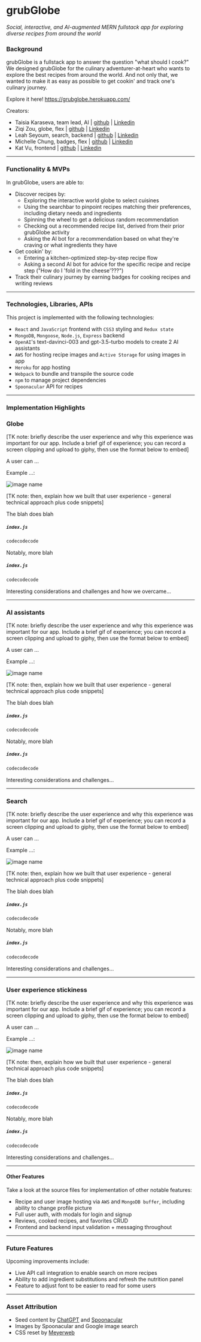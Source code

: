 # grubGlobe

_Social, interactive, and AI-augmented MERN fullstack app for exploring diverse recipes from around the world_

### Background

grubGlobe is a fullstack app to answer the question "what should I cook?" We designed grubGlobe for the culinary adventurer-at-heart who wants to explore the best recipes from around the world. And not only that, we wanted to make it as easy as possible to get cookin' and track one's culinary journey.

Explore it here! <a href="https://grubglobe.herokuapp.com/">https://grubglobe.herokuapp.com/</a>

Creators:

- Taisia Karaseva, team lead, AI | <a href="https://github.com/taisiat">github</a> | <a href="https://www.linkedin.com/in/taisiakaraseva/">Linkedin</a>
- Ziqi Zou, globe, flex | <a href="https://github.com/ziqi23">github</a> | <a href="https://www.linkedin.com/in/ziqi-zou-2a877818a/">Linkedin</a>
- Leah Seyoum, search, backend | <a href="https://github.com/leahseyoum">github</a> | <a href="">Linkedin</a>
- Michelle Chung, badges, flex | <a href="https://github.com/michellechung099">github</a> | <a href="https://www.linkedin.com/in/michelle-chung-3a915a134/">Linkedin</a>
- Kat Vu, frontend | <a href="https://github.com/katpvu">github</a> | <a href="https://www.linkedin.com/in/kathy-vu-57b50411b/">Linkedin</a>

---

### Functionality & MVPs

In grubGlobe, users are able to:

- Discover recipes by:
  - Exploring the interactive world globe to select cuisines
  - Using the searchbar to pinpoint recipes matching their preferences, including dietary needs and ingredients
  - Spinning the wheel to get a delicious random recommendation
  - Checking out a recommended recipe list, derived from their prior grubGlobe activity
  - Asking the AI bot for a recommendation based on what they're craving or what ingredients they have
- Get cookin' by:
  - Entering a kitchen-optimized step-by-step recipe flow
  - Asking a second AI bot for advice for the specific recipe and recipe step ("How do I 'fold in the cheese'???")
- Track their culinary journey by earning badges for cooking recipes and writing reviews

---

### Technologies, Libraries, APIs

This project is implemented with the following technologies:

- `React` and `JavaScript` frontend with `CSS3` styling and `Redux state`
- `MongoDB`, `Mongoose`, `Node.js`, `Express` backend
- `OpenAI`'s text-davinci-003 and gpt-3.5-turbo models to create 2 AI assistants
- `AWS` for hosting recipe images and `Active Storage` for using images in app
- `Heroku` for app hosting
- `Webpack` to bundle and transpile the source code
- `npm` to manage project dependencies
- `Spoonacular` API for recipes

---

### Implementation Highlights

### Globe

[TK note: briefly describe the user experience and why this experience was important for our app. Include a brief gif of experience; you can record a screen clipping and upload to giphy, then use the format below to embed]

A user can ...

Example ...:

![image name](https://media.giphy.com/media/v1.Y2lkPTc5MGI3NjExZWM0MWI5YzUwYWVhMTNkMzBjMjc3OTFkMGUyMjA1ZWZiMmVhMzY0NCZlcD12MV9pbnRlcm5hbF9naWZzX2dpZklkJmN0PWc/XBFvDu4kJs7EZEEK3L/giphy.gif)

[TK note: then, explain how we built that user experience - general technical approach plus code snippets]

The blah does blah

<h5 a><strong><code>index.js</code></strong></h5>

```JavaScript
codecodecode
```

Notably, more blah

<h5 a><strong><code>index.js</code></strong></h5>

```JavaScript
codecodecode
```

Interesting considerations and challenges and how we overcame...

---

### AI assistants

[TK note: briefly describe the user experience and why this experience was important for our app. Include a brief gif of experience; you can record a screen clipping and upload to giphy, then use the format below to embed]

A user can ...

Example ...:

![image name](https://media.giphy.com/media/v1.Y2lkPTc5MGI3NjExZWM0MWI5YzUwYWVhMTNkMzBjMjc3OTFkMGUyMjA1ZWZiMmVhMzY0NCZlcD12MV9pbnRlcm5hbF9naWZzX2dpZklkJmN0PWc/XBFvDu4kJs7EZEEK3L/giphy.gif)

[TK note: then, explain how we built that user experience - general technical approach plus code snippets]

The blah does blah

<h5 a><strong><code>index.js</code></strong></h5>

```JavaScript
codecodecode
```

Notably, more blah

<h5 a><strong><code>index.js</code></strong></h5>

```JavaScript
codecodecode
```

Interesting considerations and challenges...

---

### Search

[TK note: briefly describe the user experience and why this experience was important for our app. Include a brief gif of experience; you can record a screen clipping and upload to giphy, then use the format below to embed]

A user can ...

Example ...:

![image name](https://media.giphy.com/media/v1.Y2lkPTc5MGI3NjExZWM0MWI5YzUwYWVhMTNkMzBjMjc3OTFkMGUyMjA1ZWZiMmVhMzY0NCZlcD12MV9pbnRlcm5hbF9naWZzX2dpZklkJmN0PWc/XBFvDu4kJs7EZEEK3L/giphy.gif)

[TK note: then, explain how we built that user experience - general technical approach plus code snippets]

The blah does blah

<h5 a><strong><code>index.js</code></strong></h5>

```JavaScript
codecodecode
```

Notably, more blah

<h5 a><strong><code>index.js</code></strong></h5>

```JavaScript
codecodecode
```

Interesting considerations and challenges...

---

### User experience stickiness

[TK note: briefly describe the user experience and why this experience was important for our app. Include a brief gif of experience; you can record a screen clipping and upload to giphy, then use the format below to embed]

A user can ...

Example ...:

![image name](https://media.giphy.com/media/v1.Y2lkPTc5MGI3NjExZWM0MWI5YzUwYWVhMTNkMzBjMjc3OTFkMGUyMjA1ZWZiMmVhMzY0NCZlcD12MV9pbnRlcm5hbF9naWZzX2dpZklkJmN0PWc/XBFvDu4kJs7EZEEK3L/giphy.gif)

[TK note: then, explain how we built that user experience - general technical approach plus code snippets]

The blah does blah

<h5 a><strong><code>index.js</code></strong></h5>

```JavaScript
codecodecode
```

Notably, more blah

<h5 a><strong><code>index.js</code></strong></h5>

```JavaScript
codecodecode
```

Interesting considerations and challenges...

---

#### Other Features

Take a look at the source files for implementation of other notable features:

- Recipe and user image hosting via `AWS` and `MongoDB buffer`, including ability to change profile picture
- Full user auth, with modals for login and signup
- Reviews, cooked recipes, and favorites CRUD
- Frontend and backend input validation + messaging throughout

---

### Future Features

Upcoming improvements include:

- Live API call integration to enable search on more recipes
- Ability to add ingredient substitutions and refresh the nutrition panel
- Feature to adjust font to be easier to read for some users

---

### Asset Attribution

- Seed content by <a href="https://chat.openai.com/chat">ChatGPT</a> and <a href="https://spoonacular.com/food-api">Spoonacular</a>
- Images by Spoonacular and Google image search
- CSS reset by <a href="http://meyerweb.com/eric/tools/css/reset/">Meyerweb</a>
